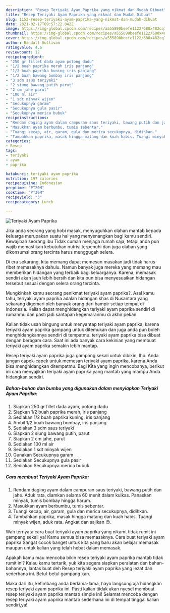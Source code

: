 ```yaml
---
description: "Resep Teriyaki Ayam Paprika yang nikmat dan Mudah Dibuat"
title: "Resep Teriyaki Ayam Paprika yang nikmat dan Mudah Dibuat"
slug: 1152-resep-teriyaki-ayam-paprika-yang-nikmat-dan-mudah-dibuat
date: 2021-02-17T09:57:22.042Z
image: https://img-global.cpcdn.com/recipes/a555890beefe1122/680x482cq70/teriyaki-ayam-paprika-foto-resep-utama.jpg
thumbnail: https://img-global.cpcdn.com/recipes/a555890beefe1122/680x482cq70/teriyaki-ayam-paprika-foto-resep-utama.jpg
cover: https://img-global.cpcdn.com/recipes/a555890beefe1122/680x482cq70/teriyaki-ayam-paprika-foto-resep-utama.jpg
author: Randall Sullivan
ratingvalue: 4.6
reviewcount: 12
recipeingredient:
- "250 gr fillet dada ayam potong dadu"
- "1/2 buah paprika merah iris panjang"
- "1/2 buah paprika kuning iris panjang"
- "1/2 buah bawang bombay iris panjang"
- "3 sdm saus teriyaki"
- "2 siung bawang putih parut"
- "2 cm jahe parut"
- "100 ml air"
- "1 sdt minyak wijen"
- "Secukupnya garam"
- "Secukupnya gula pasir"
- "Secukupnya merica bubuk"
recipeinstructions:
- "Rendam daging ayam dalam campuran saus teriyaki, bawang putih dan jahe. Aduk rata, diamkan selama 60 menit dalam kulkas. Panaskan minyak, tumis bombay hingga harum."
- "Masukkan ayam berbumbu, tumis sebentar."
- "Tuangi kecap, air, garam, gula dan merica secukupnya, didihkan."
- "Tambahkan paprika, masak hingga matang dan kuah habis. Tuangi minyak wijen, aduk rata. Angkat dan sajikan 😊."
categories:
- Resep
tags:
- teriyaki
- ayam
- paprika

katakunci: teriyaki ayam paprika 
nutrition: 197 calories
recipecuisine: Indonesian
preptime: "PT20M"
cooktime: "PT36M"
recipeyield: "3"
recipecategory: Lunch

---
```



![Teriyaki Ayam Paprika](https://img-global.cpcdn.com/recipes/a555890beefe1122/680x482cq70/teriyaki-ayam-paprika-foto-resep-utama.jpg)

Jika anda seorang yang hobi masak, menyuguhkan olahan mantab kepada keluarga merupakan suatu hal yang menyenangkan bagi kamu sendiri. Kewajiban seorang ibu Tidak cuman menjaga rumah saja, tetapi anda pun wajib memastikan kebutuhan nutrisi terpenuhi dan juga olahan yang dikonsumsi orang tercinta harus menggugah selera.

Di era  sekarang, kita memang dapat memesan masakan jadi tidak harus ribet memasaknya dahulu. Namun banyak juga mereka yang memang mau memberikan hidangan yang terbaik bagi keluarganya. Karena, memasak sendiri akan jauh lebih bersih dan kita pun bisa menyesuaikan hidangan tersebut sesuai dengan selera orang tercinta. 



Mungkinkah kamu seorang penikmat teriyaki ayam paprika?. Asal kamu tahu, teriyaki ayam paprika adalah hidangan khas di Nusantara yang sekarang digemari oleh banyak orang dari hampir setiap tempat di Indonesia. Kalian dapat menghidangkan teriyaki ayam paprika sendiri di rumahmu dan pasti jadi santapan kegemaranmu di akhir pekan.

Kalian tidak usah bingung untuk menyantap teriyaki ayam paprika, karena teriyaki ayam paprika gampang untuk ditemukan dan juga anda pun boleh menghidangkannya sendiri di tempatmu. teriyaki ayam paprika bisa dibuat dengan beragam cara. Saat ini ada banyak cara kekinian yang membuat teriyaki ayam paprika semakin lebih mantap.

Resep teriyaki ayam paprika juga gampang sekali untuk dibikin, lho. Anda jangan capek-capek untuk memesan teriyaki ayam paprika, karena Anda bisa menghidangkan ditempatmu. Bagi Kita yang ingin mencobanya, berikut ini cara menyajikan teriyaki ayam paprika yang mantab yang mampu Anda hidangkan sendiri.

<!--inarticleads1-->

##### Bahan-bahan dan bumbu yang digunakan dalam menyiapkan Teriyaki Ayam Paprika:

1. Siapkan 250 gr fillet dada ayam, potong dadu
1. Siapkan 1/2 buah paprika merah, iris panjang
1. Sediakan 1/2 buah paprika kuning, iris panjang
1. Ambil 1/2 buah bawang bombay, iris panjang
1. Sediakan 3 sdm saus teriyaki
1. Siapkan 2 siung bawang putih, parut
1. Siapkan 2 cm jahe, parut
1. Sediakan 100 ml air
1. Sediakan 1 sdt minyak wijen
1. Gunakan Secukupnya garam
1. Sediakan Secukupnya gula pasir
1. Sediakan Secukupnya merica bubuk




<!--inarticleads2-->

##### Cara membuat Teriyaki Ayam Paprika:

1. Rendam daging ayam dalam campuran saus teriyaki, bawang putih dan jahe. Aduk rata, diamkan selama 60 menit dalam kulkas. Panaskan minyak, tumis bombay hingga harum.
1. Masukkan ayam berbumbu, tumis sebentar.
1. Tuangi kecap, air, garam, gula dan merica secukupnya, didihkan.
1. Tambahkan paprika, masak hingga matang dan kuah habis. Tuangi minyak wijen, aduk rata. Angkat dan sajikan 😊.




Wah ternyata cara buat teriyaki ayam paprika yang nikamt tidak rumit ini gampang sekali ya! Kamu semua bisa memasaknya. Cara buat teriyaki ayam paprika Sangat cocok banget untuk kita yang baru akan belajar memasak maupun untuk kalian yang telah hebat dalam memasak.

Apakah kamu mau mencoba bikin resep teriyaki ayam paprika mantab tidak rumit ini? Kalau kamu tertarik, yuk kita segera siapkan peralatan dan bahan-bahannya, lantas buat deh Resep teriyaki ayam paprika yang lezat dan sederhana ini. Betul-betul gampang kan. 

Maka dari itu, ketimbang anda berlama-lama, hayo langsung aja hidangkan resep teriyaki ayam paprika ini. Pasti kalian tiidak akan nyesel membuat resep teriyaki ayam paprika mantab simple ini! Selamat mencoba dengan resep teriyaki ayam paprika mantab sederhana ini di tempat tinggal kalian sendiri,ya!.


